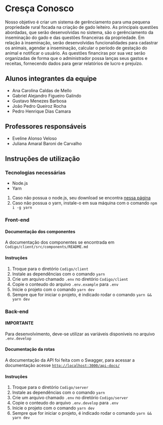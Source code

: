 # Cresça Conosco
Nosso objetivo é criar um sistema de gerênciamento para uma pequena propriedade rural focada na criação de gado leiteiro.
As principais questões abordadas, que serão desenvolvidas no sistema, são o gerênciamento da inseminação do gado e das questões financeiras da propriedade.
Em relação à inseminação, serão desenvolvidas funcionalidades para cadastrar os animais, agendar a inseminação, calcular o período de gestação do animal e notificar o usuário.
As questões financiras por sua vez serão organizadas de forma que o administrador possa lanças seus gastos e receitas, fornecendo dados para gerar relatórios de lucro e prejuízo.

## Alunos integrantes da equipe

* Ana Carolina Caldas de Mello
* Gabriel Alejandro Figueiro Galindo
* Gustavo Menezes Barbosa
* João Pedro Queiroz Rocha
* Pedro Henrique Dias Camara

## Professores responsáveis

* Eveline Alonso Veloso
* Juliana Amaral Baroni de Carvalho

## Instruções de utilização

### Tecnologias necessárias

-   Node.js
-   Yarn

1. Caso não possua o node.js, seu download se encontra [nessa página](https://nodejs.org/pt/blog/release/v18.12.0)
2. Caso não possua o yarn, instale-o em sua máquina com o comando `npm i -g yarn`

### Front-end

#### Documentação dos componentes

A documentação dos componentes se encontrada em `Codigo/client/src/components/README.md`

#### Instruções

1. Troque para o diretório `Codigo/client`
2. Instale as dependências com o comando `yarn`
3. Crie um arquivo chamado `.env` no diretório `Codigo/client`
4. Copie o conteudo do arquivo `.env.example` para `.env`
5. Inicie o projeto com o comando `yarn dev`
6. Sempre que for iniciar o projeto, é indicado rodar o comando `yarn && yarn dev`

### Back-end

#### IMPORTANTE

Para desenvolvimento, deve-se utilizar as variáveis disponíveis no arquivo `.env.develop`

#### Documentação da rotas

A documentação da API foi feita com o Swagger, para acessar a documentação acesse [`http://localhost:3000/api-docs/`](http://localhost:3000/api-docs/)

#### Instruções

1. Troque para o diretório `Codigo/server`
2. Instale as dependências com o comando `yarn`
3. Crie um arquivo chamado `.env` no diretório `Codigo/server`
4. Copie o conteudo do arquivo `.env.develop` para `.env`
5. Inicie o projeto com o comando `yarn dev`
6. Sempre que for iniciar o projeto, é indicado rodar o comando `yarn && yarn dev`
